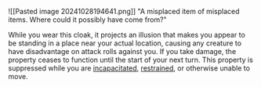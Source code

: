 ![[Pasted image 20241028194641.png]]
"A misplaced item of misplaced items. Where could it possibly have come from?"  
  
While you wear this cloak, it projects an illusion that makes you appear to be standing in a place near your actual location, causing any creature to have disadvantage on attack rolls against you. If you take damage, the property ceases to function until the start of your next turn. This property is suppressed while you are [incapacitated](https://www.dndbeyond.com/compendium/rules/basic-rules/appendix-a-conditions#Incapacitated), [restrained](https://www.dndbeyond.com/compendium/rules/basic-rules/appendix-a-conditions#Restrained), or otherwise unable to move.